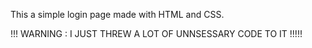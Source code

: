 This a simple login page made with HTML and CSS. 




!!! WARNING : I JUST THREW A LOT OF UNNSESSARY CODE TO IT !!!!!
